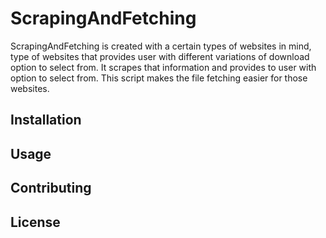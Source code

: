# ScrapingAndFetching
ScrapingAndFetching is created with a certain types of websites in mind, type of websites that provides user with different variations of download option to select from. It scrapes that information and provides to user with option to select from. This script makes the file fetching easier for those websites.

## Installation

## Usage

## Contributing

## License
